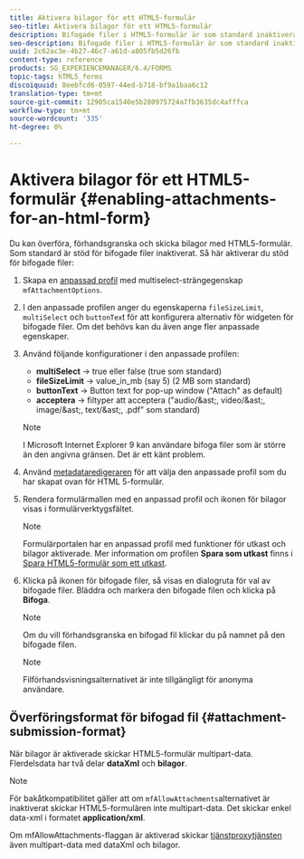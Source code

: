 ```yaml
---
title: Aktivera bilagor för ett HTML5-formulär
seo-title: Aktivera bilagor för ett HTML5-formulär
description: Bifogade filer i HTML5-formulär är som standard inaktiverade.
seo-description: Bifogade filer i HTML5-formulär är som standard inaktiverade.
uuid: 2c62ac3e-4b27-46c7-a61d-a805fb5d26fb
content-type: reference
products: SG_EXPERIENCEMANAGER/6.4/FORMS
topic-tags: hTML5_forms
discoiquuid: 8eebfcd6-0597-44ed-b718-bf9a1baa6c12
translation-type: tm+mt
source-git-commit: 12905ca1540e5b280975724a7fb3635dc4afffca
workflow-type: tm+mt
source-wordcount: '335'
ht-degree: 0%

---
```



# Aktivera bilagor för ett HTML5-formulär {#enabling-attachments-for-an-html-form}

Du kan överföra, förhandsgranska och skicka bilagor med HTML5-formulär. Som standard är stöd för bifogade filer inaktiverat. Så här aktiverar du stöd för bifogade filer:

1. Skapa en [anpassad profil](/help/forms/using/custom-profile.md) med multiselect-strängegenskap `mfAttachmentOptions`.
1. I den anpassade profilen anger du egenskaperna `fileSizeLimit`, `multiSelect` och `buttonTex`t för att konfigurera alternativ för widgeten för bifogade filer. Om det behövs kan du även ange fler anpassade egenskaper.

1. Använd följande konfigurationer i den anpassade profilen:

   * **multiSelect** -> true eller false (true som standard)
   * **fileSizeLimit** -> value_in_mb (say 5) (2 MB som standard)
   * **buttonText** -> Button text for pop-up window (&quot;Attach&quot; as default)
   * **acceptera** -> filtyper att acceptera (&quot;audio/&amp;ast;, video/&amp;ast;, image/&amp;ast;, text/&amp;ast;, .pdf&quot; som standard)

   >[!NOTE]
   >
   >I Microsoft Internet Explorer 9 kan användare bifoga filer som är större än den angivna gränsen. Det är ett känt problem.

1. Använd [metadataredigeraren](/help/forms/using/manage-form-metadata.md) för att välja den anpassade profil som du har skapat ovan för HTML 5-formulär.
1. Rendera formulärmallen med en anpassad profil och ikonen för bilagor visas i formulärverktygsfältet.

   >[!NOTE]
   >
   >Formulärportalen har en anpassad profil med funktioner för utkast och bilagor aktiverade. Mer information om profilen **Spara som utkast** finns i [Spara HTML5-formulär som ett utkast](/help/forms/using/saving-html5-form-draft.md).

1. Klicka på ikonen för bifogade filer, så visas en dialogruta för val av bifogade filer. Bläddra och markera den bifogade filen och klicka på **Bifoga**.

   >[!NOTE]
   >
   >Om du vill förhandsgranska en bifogad fil klickar du på namnet på den bifogade filen.

   >[!NOTE]
   >
   >Filförhandsvisningsalternativet är inte tillgängligt för anonyma användare.

## Överföringsformat för bifogad fil {#attachment-submission-format}

När bilagor är aktiverade skickar HTML5-formulär multipart-data. Flerdelsdata har två delar **dataXml** och **bilagor**.

>[!NOTE]
>
>För bakåtkompatibilitet gäller att om `mfAllowAttachments`alternativet är inaktiverat skickar HTML5-formulären inte multipart-data. Det skickar enkel data-xml i formatet **application/xml**.

Om mfAllowAttachments-flaggan är aktiverad skickar [tjänstproxytjänsten](/help/forms/using/service-proxy.md) även multipart-data med dataXml och bilagor.
